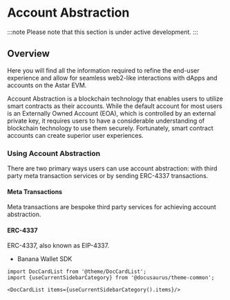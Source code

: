 # Account Abstraction

:::note
Please note that this section is under active development. 
:::

## Overview
Here you will find all the information required to refine the end-user experience and allow for seamless web2-like interactions with dApps and accounts on the Astar EVM.

Account Abstraction is a blockchain technology that enables users to utilize smart contracts as their accounts. While the default account for most users is an Externally Owned Account (EOA), which is controlled by an external private key, it requires users to have a considerable understanding of blockchain technology to use them securely. Fortunately, smart contract accounts can create superior user experiences.

### Using Account Abstraction
There are two primary ways users can use account abstraction: with third party meta transaction services or by sending ERC-4337 transactions.

#### Meta Transactions
Meta transactions are bespoke third party services for achieving account abstraction. 

#### ERC-4337
ERC-4337, also known as EIP-4337.
- Banana Wallet SDK

```mdx-code-block
import DocCardList from '@theme/DocCardList';
import {useCurrentSidebarCategory} from '@docusaurus/theme-common';

<DocCardList items={useCurrentSidebarCategory().items}/>
```